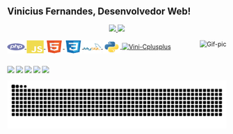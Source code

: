 ## Vinicius Fernandes, Desenvolvedor Web!

<div align="center">
  <a href="https://github.com/ViniciusFFernandes">
  <img height="180em" src="https://profile-statistics-gamma.vercel.app/api?username=ViniciusFFernandes&show_icons=true&theme=dark&include_all_commits=true&count_private=true"/>
  <img height="180em" src="https://profile-statistics-gamma.vercel.app/api/top-langs/?username=ViniciusFFernandes&layout=compact&langs_count=7&theme=dark"/>
</div>
<div style="display: inline_block"><br>
  <img align="center" alt="Vini-Php" height="30" width="40" src="https://raw.githubusercontent.com/devicons/devicon/master/icons/php/php-plain.svg">
  <img align="center" alt="Vini-Js" height="30" width="40" src="https://raw.githubusercontent.com/devicons/devicon/master/icons/javascript/javascript-plain.svg">
  <img align="center" alt="Vini-HTML" height="30" width="40" src="https://raw.githubusercontent.com/devicons/devicon/master/icons/html5/html5-original.svg">
  <img align="center" alt="Vini-CSS" height="30" width="40" src="https://raw.githubusercontent.com/devicons/devicon/master/icons/css3/css3-original.svg">
  <img align="center" alt="Vini-Mysql" height="30" width="40" src="https://raw.githubusercontent.com/devicons/devicon/master/icons/mysql/mysql-original-wordmark.svg">
  <img align="center" alt="Vini-Python" height="30" width="40" src="https://raw.githubusercontent.com/devicons/devicon/master/icons/python/python-original.svg">
  <img align="center" alt="Vini-Cplusplus" height="30" width="40" src="https://cdn.jsdelivr.net/gh/devicons/devicon/icons/cplusplus/cplusplus-original.svg">
  <img align="right" alt="Gif-pic" height="55" src="http://clubedosgeeks.com.br/wp-content/uploads/2016/01/dormrm.gif">
</div>
  
  ##
 
<div> 
  
<a href="https://instagram.com/vf_webdeveloper" target="_blank"><img src="https://img.shields.io/badge/-Instagram-%23E4405F?style=for-the-badge&logo=instagram&logoColor=white"></a>
<a href="https://www.linkedin.com/in/vinicius-f-833668117" target="_blank"><img src="https://img.shields.io/badge/-LinkedIn-%230077B5?style=for-the-badge&logo=linkedin&logoColor=white"></a> 
<a href = "mailto:vnferna@gmail.com" target="_blank"><img src="https://img.shields.io/badge/-Gmail-%23333?style=for-the-badge&logo=gmail&logoColor=white" target="_blank"></a>
<a href="https://telegram.me/vinifernandes" target="_blank"><img src="https://img.shields.io/badge/Telegram-2CA5E0?style=for-the-badge&logo=telegram&logoColor=white"></a>
<a href="https://api.whatsapp.com/send?phone=+5518998135096" target="_blank"><img src="https://img.shields.io/badge/WhatsApp-25D366?style=for-the-badge&logo=whatsapp&logoColor=white"></a>
 
  
 
<picture align="center">
  <source media="(prefers-color-scheme: dark)" srcset="https://raw.githubusercontent.com/ViniciusFFernandes/ViniciusFFernandes/output/github-contribution-grid-snake-dark.svg">
  <source media="(prefers-color-scheme: light)" srcset="https://raw.githubusercontent.com/ViniciusFFernandes/ViniciusFFernandes/output/github-contribution-grid-snake-dark.svg">
  <img align="center" alt="github contribution grid snake animation" src="https://raw.githubusercontent.com/ViniciusFFernandes/ViniciusFFernandes/output/github-contribution-grid-snake.svg">
</picture>
 
</div>
